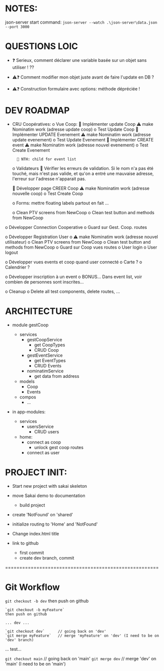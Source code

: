 # NOTES:
json-server start command:
`json-server --watch .\json-server\data.json --port 3000`


# QUESTIONS LOIC
- ❓ Serieux, comment déclarer une variable basée sur un objet sans utiliser ! ??

- ⚠️❓ Comment modifier mon objet juste avant de faire l'update en DB ?
- ⚠️❓ Construction formulaire avec options: méthode dépréciée !


# DEV ROADMAP
- CRU Coopératives:
	o Vue Coop:
		👷 Implémenter update Coop
			⚠️ make Nominatim work  (adresse update coop)
			o Test Update Coop
		👷 Implémenter UPDATE Evenement
			⚠️ make Nominatim work (adresse update evenement)
			o Test Update Evenement
		👷 Implémenter CREATE event
			⚠️ make Nominatim work (adresse nouvel evenement)
			o Test Create Evenement

		🙏 NTH: child for event list

	o Validateurs
		🐛 Vérifier les erreurs de validation. Si le nom n'a pas été touché, mais n'est pas valide, et qu'on a entré une mauvaise adresse, l'erreur sur l'adresse n'apparait pas.

	👷 Développer page CREER Coop
		⚠️ make Nominatim work  (adresse nouvelle coop)
		o Test Create Coop

	o Forms: mettre floating labels partout en fait ...

	o Clean PTV screens from NewCoop
	o Clean test button and methods from NewCoop

o Développer Connection Cooperative
	o Guard sur Gest. Coop. routes

o Développer Registration User
	o ⚠️ make Nominatim work (adresse nouvel utilisateur)
	o Clean PTV screens from NewCoop
	o Clean test button and methods from NewCoop
	o Guard sur Coop vues routes
	o User login
	o User logout

o Développer vues events et coop quand user connecté
	o Carte ?
	o Calendrier ?

o Développer inscription à un event
	o BONUS... Dans event list, voir combien de personnes sont inscrites...

o Cleanup
	o Delete all test components, delete routes, ...


# ARCHITECTURE
- module gestCoop
	- services
		- gestCoopService
			- get CoopTypes
			- CRUD Coop
		- gestEventService
			- get EventTypes
			- CRUD Events
		- nominatimService
			- get data from address
	- models
		- Coop
		- Events
	- compos
		- ...

- in app-modules:
	- services
		- usersService
			- CRUD users
	- home: 
		- connect as coop
			- unlock gest coop routes
		- connect as user


# PROJECT INIT: 
- Start new project with sakai skeleton
- move Sakai demo to documentation
	- build project
- create 'NotFound' on 'shared'
- initialize routing to 'Home' and 'NotFound'

- Change index.html title

- link to github
	- first commit
	- create dev branch, commit

======================================================

# Git Workflow
`git checkout -b dev`
then push on github

	`git checkout -b myFeature`
	then push on github

	... dev ...

	`git checkout dev`		// going back on 'dev'
	`git merge myFeature` 	// merge 'myFeature' on 'dev' (I need to be on 'dev' branch)

... test...

`git checkout main` 		// going back on 'main'
`git merge dev` 			// merge 'dev' on 'main' (I need to be on 'main')

